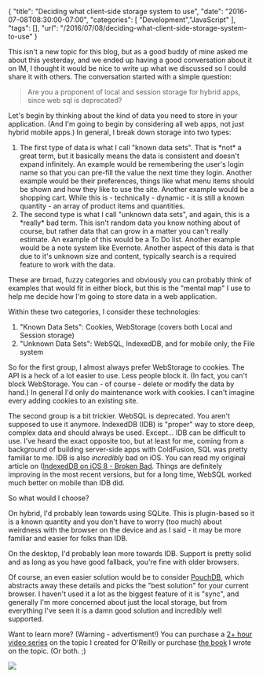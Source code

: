 
{
	"title": "Deciding what client-side storage system to use",
	"date": "2016-07-08T08:30:00-07:00",
	"categories": [
		"Development","JavaScript"
	],
	"tags": [],
	"url": "/2016/07/08/deciding-what-client-side-storage-system-to-use"
}

This isn't a new topic for this blog, but as a good buddy of mine asked me about this yesterday, and we ended up having a good conversation about it on IM, I thought it would be nice to write up what we discussed so I could share it with others. The conversation started with a simple question:

<blockquote>
Are you a proponent of local and session storage for hybrid apps, since web sql is deprecated?
</blockquote>

Let's begin by thinking about the kind of data you need to store in your application. (And I'm going to begin by considering all web apps, not just hybrid mobile apps.) In general, I break down storage into two types:

<ol>
<li>The first type of data is what I call "known data sets". That is *not* a great term, but it basically means the data is consistent and doesn't expand infinitely. An example would be remembering the user's login name so that you can pre-fill the value the next time they login. Another example would be their preferences, things like what menu items should be shown and how they like to use the site. Another example would be a shopping cart. While this is - technically - dynamic - it is still a known quantity - an array of product items and quantities.</li>
<li>The second type is what I call "unknown data sets", and again, this is a *really* bad term. This isn't random data you know nothing about of course, but rather data that can grow in a matter you can't really estimate. An example of this would be a To Do list. Another example would be a note system like Evernote. Another aspect of this data is that due to it's unknown size and content, typically search is a required feature to work with the data.</li>
</ol>

These are broad, fuzzy categories and obviously you can probably think of examples that would fit in either block, but this is the "mental map" I use to help me decide how I'm going to store data in a web application.

Within these two categories, I consider these technologies:

<ol>
<li>"Known Data Sets": Cookies, WebStorage (covers both Local and Session storage)</li>
<li>"Unknown Data Sets": WebSQL, IndexedDB, and for mobile only, the File system</li>
</ol>

So for the first group, I almost always prefer WebStorage to cookies. The API is a heck of a lot easier to use. Less people block it. (In fact, you can't block WebStorage. You can - of course - delete or modify the data by hand.) In general I'd only do maintenance work with cookies. I can't imagine every adding cookies to an existing site. 

The second group is a bit trickier. WebSQL is deprecated. You aren't supposed to use it anymore. IndexedDB (IDB) is "proper" way to store deep, complex data and should always be used. Except... IDB can be difficult to use. I've heard the exact opposite too, but at least for me, coming from a background of building server-side apps with ColdFusion, SQL was pretty familiar to me. IDB is also *incredibly* bad on iOS. You can read my original article on ([IndexedDB on iOS 8 - Broken Bad](https://www.raymondcamden.com/2014/09/25/IndexedDB-on-iOS-8-Broken-Bad/). Things are definitely improving in the most recent versions, but for a long time, WebSQL worked much better on mobile than IDB did. 

So what would I choose?

On hybrid, I'd probably lean towards using SQLite. This is plugin-based so it is a known quantity and you don't have to worry (too much) about weirdness with the browser on the device and as I said - it may be more familiar and easier for folks than IDB. 

On the desktop, I'd probably lean more towards IDB. Support is pretty solid and as long as you have good fallback, you're fine with older browsers. 

Of course, an even easier solution would be to consider [PouchDB](https://pouchdb.com/), which abstracts away these details and picks the "best solution" for your current browser. I haven't used it a lot as the biggest feature of it is "sync", and generally I'm more concerned about just the local storage, but from everything I've seen it is a damn good solution and incredibly well supported.

Want to learn more? (Warning - advertisment!) You can purchase a <a href="http://shop.oreilly.com/product/0636920043638.do">2+ hour video series</a> on the topic I created for O'Reilly or purchase <a href="https://www.amazon.com/Client-Side-Data-Storage-Keeping-Local/dp/1491935111?ie=UTF8&creativeASIN=1491935111&linkCode=w00&linkId=URSVDLKI2FLVLMFM&ref_=as_sl_pc_qf_sp_asin_til&tag=raymondcamd06-20">the book</a> I wrote on the topic. (Or both. ;)

<img src="https://static.raymondcamden.com/images/wp-content/uploads/2016/01/lrg.jpg" style="max-width:333px">